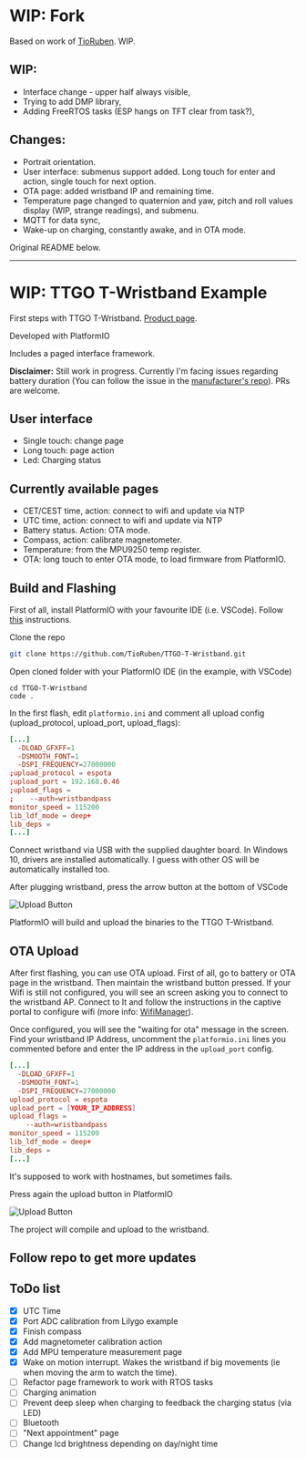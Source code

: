 # WIP: Fork

Based on work of [TioRuben](https://github.com/TioRuben). WIP.

## WIP:
 - Interface change - upper half always visible,
 - Trying to add DMP library,
 - Adding FreeRTOS tasks (ESP hangs on TFT clear from task?),

## Changes:

 - Portrait orientation.
 - User interface: submenus support added. Long touch for enter and action, single touch for next option.
 - OTA page: added wristband IP and remaining time.
 - Temperature page changed to quaternion and yaw, pitch and roll values display (WIP, strange readings), and submenu.
 - MQTT for data sync,
 - Wake-up on charging, constantly awake, and in OTA mode.

Original README below.

---

# WIP: TTGO T-Wristband Example

First steps with TTGO T-Wristband. [Product page](https://es.aliexpress.com/item/4000527495064.html).

Developed with PlatformIO

Includes a paged interface framework.

**Disclaimer:** Still work in progress. Currently I'm facing issues regarding battery duration (You can follow the issue in the [manufacturer's repo](https://github.com/Xinyuan-LilyGO/LilyGO-T-Wristband/issues/2)). PRs are welcome.

## User interface

- Single touch: change page
- Long touch: page action
- Led: Charging status

## Currently available pages

- CET/CEST time, action: connect to wifi and update via NTP
- UTC time, action: connect to wifi and update via NTP
- Battery status. Action: OTA mode.
- Compass, action: calibrate magnetometer.
- Temperature: from the MPU9250 temp register.
- OTA: long touch to enter OTA mode, to load firmware from PlatformIO.

## Build and Flashing

First of all, install PlatformIO with your favourite IDE (i.e. VSCode). Follow [this](https://platformio.org/platformio-ide) instructions.

Clone the repo

```sh
git clone https://github.com/TioRuben/TTGO-T-Wristband.git
```

Open cloned folder with your PlatformIO IDE (in the example, with VSCode)

```shell
cd TTGO-T-Wristband
code .
```

In the first flash, edit `platformio.ini` and comment all upload config (upload_protocol, upload_port, upload_flags):

```conf
[...]
  -DLOAD_GFXFF=1
  -DSMOOTH_FONT=1
  -DSPI_FREQUENCY=27000000
;upload_protocol = espota
;upload_port = 192.168.0.46
;upload_flags =
;    --auth=wristbandpass
monitor_speed = 115200
lib_ldf_mode = deep+
lib_deps =
[...]
```

Connect wristband via USB with the supplied daughter board. In Windows 10, drivers are installed automatically. I guess with other OS will be automatically installed too.

After plugging wristband, press the arrow button at the bottom of VSCode

![Upload Button](https://docs.platformio.org/en/latest/_images/platformio-ide-vscode-build-project.png)

PlatformIO will build and upload the binaries to the TTGO T-Wristband.

## OTA Upload

After first flashing, you can use OTA upload. First of all, go to battery or OTA page in the wristband. Then maintain the wristband button pressed. If your Wifi is still not configured, you will see an screen asking you to connect to the wristband AP. Connect to It and follow the instructions in the captive portal to configure wifi (more info: [WifiManager](https://github.com/tzapu/WiFiManager#development)).

Once configured, you will see the "waiting for ota" message in the screen. Find your wristband IP Address, uncomment the `platformio.ini` lines you commented before and enter the IP address in the `upload_port` config.

```conf
[...]
  -DLOAD_GFXFF=1
  -DSMOOTH_FONT=1
  -DSPI_FREQUENCY=27000000
upload_protocol = espota
upload_port = [YOUR_IP_ADDRESS]
upload_flags =
    --auth=wristbandpass
monitor_speed = 115200
lib_ldf_mode = deep+
lib_deps =
[...]
```

It's supposed to work with hostnames, but sometimes fails.

Press again the upload button in PlatformIO

![Upload Button](https://docs.platformio.org/en/latest/_images/platformio-ide-vscode-build-project.png)

The project will compile and upload to the wristband.

## Follow repo to get more updates

## ToDo list

- [x] UTC Time
- [x] Port ADC calibration from Lilygo example
- [x] Finish compass
- [x] Add magnetometer calibration action
- [x] Add MPU temperature measurement page
- [x] Wake on motion interrupt. Wakes the wristband if big movements (ie when moving the arm to watch the time).
- [ ] Refactor page framework to work with RTOS tasks
- [ ] Charging animation
- [ ] Prevent deep sleep when charging to feedback the charging status (via LED)
- [ ] Bluetooth
- [ ] "Next appointment" page
- [ ] Change lcd brightness depending on day/night time

